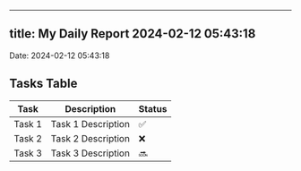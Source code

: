 
---
title: My Daily Report 2024-02-12 05:43:18
---

Date: 2024-02-12 05:43:18

## Tasks Table

| Task | Description | Status |
|------|-------------|--------|
| Task 1 | Task 1 Description | ✅ |
| Task 2 | Task 2 Description | ❌ |
| Task 3 | Task 3 Description | 🔜 |
